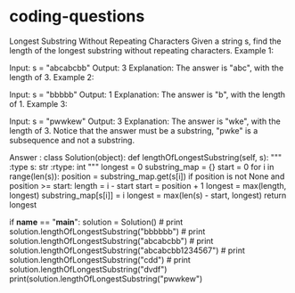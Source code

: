 # coding-questions
Longest Substring Without Repeating Characters
Given a string s, find the length of the longest substring without repeating characters.
Example 1:

Input: s = "abcabcbb"
Output: 3
Explanation: The answer is "abc", with the length of 3.
Example 2:

Input: s = "bbbbb"
Output: 1
Explanation: The answer is "b", with the length of 1.
Example 3:

Input: s = "pwwkew"
Output: 3
Explanation: The answer is "wke", with the length of 3.
Notice that the answer must be a substring, "pwke" is a subsequence and not a substring.

Answer :
class Solution(object):
    def lengthOfLongestSubstring(self, s):
        """
        :type s: str
        :rtype: int
        """
        longest = 0
        substring_map = {}
        start = 0
        for i in range(len(s)):
            position = substring_map.get(s[i])
            if position is not None and position >= start:
                length = i - start
                start = position + 1
                longest = max(length, longest)
            substring_map[s[i]] = i
        longest = max(len(s) - start, longest)
        return longest

if __name__ == "__main__":
    solution = Solution()
    # print solution.lengthOfLongestSubstring("bbbbbb")
    # print solution.lengthOfLongestSubstring("abcabcbb")
    # print solution.lengthOfLongestSubstring("abcabcbb1234567")
    # print solution.lengthOfLongestSubstring("cdd")
    # print solution.lengthOfLongestSubstring("dvdf")
    print(solution.lengthOfLongestSubstring("pwwkew")
